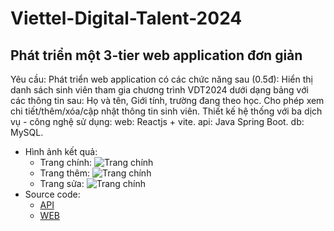 # Viettel-Digital-Talent-2024

## Phát triển một 3-tier web application đơn giản

Yêu cầu:
Phát triển web application có các chức năng sau (0.5đ):
Hiển thị danh sách sinh viên tham gia chương trình VDT2024 dưới dạng bảng với các thông tin sau: Họ và tên, Giới tính, trường đang theo học. 
Cho phép xem chi tiết/thêm/xóa/cập nhật thông tin sinh viên.
Thiết kế hệ thống với ba dịch vụ - công nghệ sử dụng: 
web: Reactjs + vite.
api: Java Spring Boot.
db: MySQL.

- Hình ảnh kết quả:
  - Trang chính:
    ![Trang chính](https://ibb.co/gTwsNBX)
  - Trang thêm:
    ![Trang chính](https://ibb.co/gTwsNBX)
  - Trang sửa:
    ![Trang chính](https://ibb.co/gTwsNBX)
- Source code:
  - [API](https://github.com/ligmaDbolzz/vdt_mid_BE)
  - [WEB](https://github.com/ligmaDbolzz/vdt_mid_FE)
